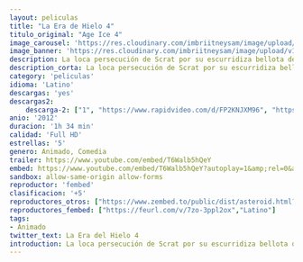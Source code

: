 ```yaml
---
layout: peliculas
title: "La Era de Hielo 4"
titulo_original: "Age Ice 4"
image_carousel: 'https://res.cloudinary.com/imbriitneysam/image/upload/v1543535344/era4-poster-min.jpg'
image_banner: 'https://res.cloudinary.com/imbriitneysam/image/upload/v1543535345/era4-banner-min.jpg'
description: La loca persecución de Scrat por su escurridiza bellota desde el principio de los tiempos, tiene consecuencias que cambiarán el mundo, un cataclismo continental que desencadenará la mayor de las aventuras para Manny, Diego y Sid. En medio de estas agitaciones, Sid se reencuentra con su Abuelita Gruñona y la manada tropieza con una extraña cuadrilla de piratas de altamar decididos a impedirles su regreso a casa.
description_corta: La loca persecución de Scrat por su escurridiza bellota desde el principio de los tiempos, tiene consecuencias que cambiarán el mundo, un cataclismo continental que desencadenará la mayor de las aventuras para Manny, Diego y Sid. En medio de...
category: 'peliculas'
idioma: 'Latino'
descargas: 'yes'
descargas2:
    descarga-2: ["1", "https://www.rapidvideo.com/d/FP2KNJXM96", "https://www.google.com/s2/favicons?domain=www.rapidvideo.com","RapidVideo","https://res.cloudinary.com/imbriitneysam/image/upload/v1541473684/mexico.png", "Latino", "Full HD"]
anio: '2012'
duracion: '1h 34 min'
calidad: 'Full HD'
estrellas: '5'
genero: Animado, Comedia
trailer: https://www.youtube.com/embed/T6Walb5hQeY
embed: https://www.youtube.com/embed/T6Walb5hQeY?autoplay=1&amp;rel=0&amp;hd=1&border=0&wmode=opaque&enablejsapi=1&modestbranding=1&controls=1&showinfo=0
sandbox: allow-same-origin allow-forms
reproductor: 'fembed'
clasificacion: '+5'
reproductores_otros: ["https://www.zembed.to/public/dist/asteroid.html?id=6912dc9da8623c48652835cd8d9edc1d&title=Ice%20Age:%20Continental%20Drift","Latino","https://gdriveplayer.co/embed2.php?link=GX8Llw95GiFOgZF4gbaF3Ag917xzKLRXsbj1Kwet25mW2lB33nUJHlyIoKm%252BVNIZuUiAwnpkCTmvc2ZhP6Xm4I5wuYGCjHiqEyOeO8IO7gm9WsKvp4IpX3d3DTlBqT8BlgysqjvypgNT8ax0aHbCC%252BXBNUGPU0Wzef%252FEkwiPD%252FPVX0zqXz4rAjUnV5boSaYg6C9TxvQ4fzUNvU8svANZ2fwOkumOWGSYPYBeMAPKzSpQ%253D%253D","Latino","https://gdriveplayer.me/embed2.php?link=zh6%252FLNQNB5o9yj7Ej3pNSAGWURtlCV2AF5mtcM2c%252B9hVNdF2QkkvRqMpez4qNFnefzf%252FSMHUFzWU%252BeVdqOSwt5Od1FRhclSGWQRtvwu4N8FSiyAHUpMZ09Y8J4m4puK3bauRd8s5TRGaDpSLxlAZLEvp0V68Gwq220oXv1YVRSZ8f%252B69sMUnMh6ofduGIT4a4%253D","Latino","https://gdriveplayer.me/embed2.php?link=0P77qEtiB%252FDnQu5P8JI6Xgp766NwFMw2%252B10rDqHBZCXHCYiyVl14u59kF5%252BaDEx3ItOdX8Gc%252F9IiMxU3BTjWbym8gJBfH1Bzec9xTkwmg1VT1TOiqiOFlZuol6VgO7PlSzwOoGHh8wZVe8pMmMHp0F6pYH4DFlJBIf4bSaDNbSRTOwYJeCmpEqFVMTyyM1yEV42rSu9ri33R7T6yc4J%252BzA","Latino","https://mstream.website/irs64qr2hqeq","Latino","https://mstream.website/bkeczge3y4tb","Latino"]
reproductores_fembed: ["https://feurl.com/v/7zo-3ppl2ox","Latino"]
tags:
- Animado
twitter_text: La Era del Hielo 4
introduction: La loca persecución de Scrat por su escurridiza bellota desde el principio de los tiempos, tiene consecuencias que cambiarán el mundo, un cataclismo continental que desencadenará la mayor de las aventuras para Manny, Diego y Sid. En medio de
---
```












